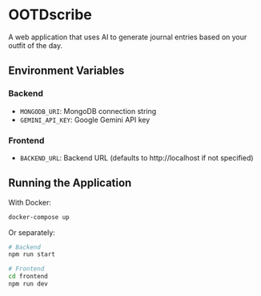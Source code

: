 # OOTDscribe

A web application that uses AI to generate journal entries based on your outfit of the day.

## Environment Variables

### Backend

- `MONGODB_URI`: MongoDB connection string
- `GEMINI_API_KEY`: Google Gemini API key

### Frontend

- `BACKEND_URL`: Backend URL (defaults to http://localhost if not specified)

## Running the Application

With Docker:

```bash
docker-compose up
```

Or separately:

```bash
# Backend
npm run start

# Frontend
cd frontend
npm run dev
```
